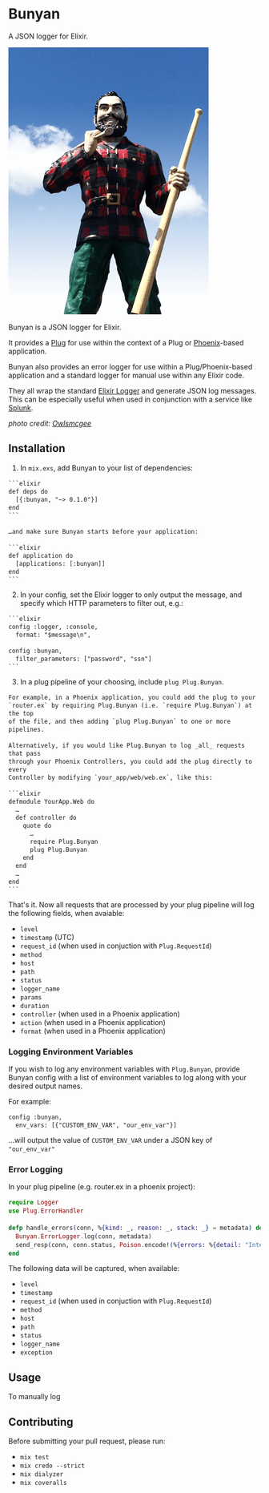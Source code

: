 # Bunyan

  A JSON logger for Elixir.

  ![Paul Bunyan the Logger](/paul_bunyan.png?raw=true)

  Bunyan is a JSON logger for Elixir.

  It provides a [Plug](https://github.com/elixir-lang/plug) for use within the
  context of a Plug or [Phoenix](http://www.phoenixframework.org/)-based
  application.

  Bunyan also provides an error logger for use within a Plug/Phoenix-based
  application and a standard logger for manual use within any Elixir code.

  They all wrap the standard
  [Elixir Logger](http://elixir-lang.org/docs/stable/logger/Logger.html)
  and generate JSON log messages. This can be especially useful when used
  in conjunction with a service like [Splunk](https://www.splunk.com/).

  _photo credit: [Owlsmcgee](https://commons.wikimedia.org/wiki/File:Paul_Bunyan_statue_in_Bangor,_Maine.JPG)_

## Installation

  1. In `mix.exs`, add Bunyan to your list of dependencies:

    ```elixir
    def deps do
      [{:bunyan, "~> 0.1.0"}]
    end
    ```

    …and make sure Bunyan starts before your application:

    ```elixir
    def application do
      [applications: [:bunyan]]
    end
    ```

  2. In your config, set the Elixir logger to only output the message, and
    specify which HTTP parameters to filter out, e.g.:

    ```elixir
    config :logger, :console,
      format: "$message\n",

    config :bunyan,
      filter_parameters: ["password", "ssn"]
    ```

  3. In a plug pipeline of your choosing, include `plug Plug.Bunyan`.

    For example, in a Phoenix application, you could add the plug to your
    `router.ex` by requiring Plug.Bunyan (i.e. `require Plug.Bunyan`) at the top
    of the file, and then adding `plug Plug.Bunyan` to one or more pipelines.

    Alternatively, if you would like Plug.Bunyan to log _all_ requests that pass
    through your Phoenix Controllers, you could add the plug directly to every
    Controller by modifying `your_app/web/web.ex`, like this:

    ```elixir
    defmodule YourApp.Web do
      …
      def controller do
        quote do
          …
          require Plug.Bunyan
          plug Plug.Bunyan
        end
      end
      …
    end
    ```

  That's it. Now all requests that are processed by your plug pipeline will
  log the following fields, when avaiable:

  * `level`
  * `timestamp` (UTC)
  * `request_id` (when used in conjuction with `Plug.RequestId`)
  * `method`
  * `host`
  * `path`
  * `status`
  * `logger_name`
  * `params`
  * `duration`
  * `controller` (when used in a Phoenix application)
  * `action` (when used in a Phoenix application)
  * `format` (when used in a Phoenix application)

### Logging Environment Variables

  If you wish to log any environment variables with `Plug.Bunyan`, provide
  Bunyan config with a list of environment variables to log along with your
  desired output names.

  For example:
  ```
  config :bunyan,
    env_vars: [{"CUSTOM_ENV_VAR", "our_env_var"}]
  ```

  ...will output the value of `CUSTOM_ENV_VAR` under a JSON key of `"our_env_var"`
<!--
  HTTP headers with a given prefix can be logged. To do so, add configuration
  by providing a desired header prefix to watch for. The prefix will be removed
  and hyphens will be replaced by underscores when logged.

  For example:
  ```
  config :bunyan,
    header_prefix: "x-some-prefix-"
  ```

  This example config would include any headers that begin with "x-some-prefix-"
  (case insensitive). Therefore, `"x-some-prefix-custom-header=17"` would be
  logged as `{"custom_header": "17"}`

  If used in conjunction with (and after) Plug.RequestId, this plug will log the
  x-request-id header as "request_id".
 -->
### Error Logging

  In your plug pipeline (e.g. router.ex in a phoenix project):

  ```elixir
  require Logger
  use Plug.ErrorHandler

  defp handle_errors(conn, %{kind: _, reason: _, stack: _} = metadata) do
    Bunyan.ErrorLogger.log(conn, metadata)
    send_resp(conn, conn.status, Poison.encode!(%{errors: %{detail: "Internal server error"}}))
  end
  ```

  The following data will be captured, when available:

  * `level`
  * `timestamp`
  * `request_id` (when used in conjuction with `Plug.RequestId`)
  * `method`
  * `host`
  * `path`
  * `status`
  * `logger_name`
  * `exception`

## Usage

  To manually log

## Contributing

  Before submitting your pull request, please run:

  * `mix test`
  * `mix credo --strict`
  * `mix dialyzer`
  * `mix coveralls`

